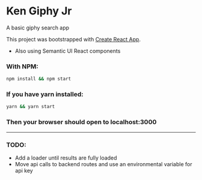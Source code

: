 # Ken Giphy Jr
A basic giphy search app

This project was bootstrapped with [Create React App](https://github.com/facebookincubator/create-react-app).
  - Also using Semantic UI React components

### With NPM:
```sh
npm install && npm start
```

### If you have yarn installed:
```sh
yarn && yarn start
```
### Then your browser should open to localhost:3000

---
### TODO:
- Add a loader until results are fully loaded
- Move api calls to backend routes and use an environmental variable for api key
